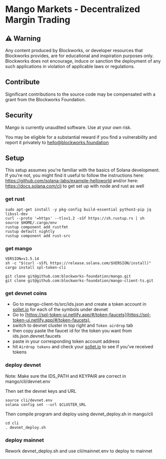 # Mango Markets - Decentralized Margin Trading

## ⚠️ Warning

Any content produced by Blockworks, or developer resources that Blockworks provides, are for educational and inspiration purposes only. Blockworks does not encourage, induce or sanction the deployment of any such applications in violation of applicable laws or regulations.

## Contribute
Significant contributions to the source code may be compensated with a grant from the Blockworks Foundation.

## Security
Mango is currently unaudited software. Use at your own risk.

You may be eligible for a substantial reward if you find a vulnerability and report it privately to hello@blockworks.foundation

## Setup
This setup assumes you're familiar with the basics of Solana development. 
If you're not, you might find it useful to follow the instructions here: https://github.com/solana-labs/example-helloworld 
and/or here: https://docs.solana.com/cli to get set up with node and rust as well

### get rust
```
sudo apt-get install -y pkg-config build-essential python3-pip jq libssl-dev
curl --proto '=https' --tlsv1.2 -sSf https://sh.rustup.rs | sh
source $HOME/.cargo/env
rustup component add rustfmt
rustup default nightly
rustup component add rust-src
```

### get mango
```
VERSION=v1.5.14
sh -c "$(curl -sSfL https://release.solana.com/$VERSION/install)"
cargo install spl-token-cli

git clone git@github.com:blockworks-foundation/mango.git
git clone git@github.com:blockworks-foundation/mango-client-ts.git
```


### get devnet coins
- Go to mango-client-ts/src/ids.json and create a token account in [sollet.io](http://sollet.io) for each of the symbols under devnet
- Go to [https://spl-token-ui.netlify.app/#/token-faucets](https://spl-token-ui.netlify.app/#/token-faucets),
- switch to devnet cluster in top right and `Token airdrop` tab
- then copy paste the faucet id for the token you want from ids.json.devnet.faucets
- paste in your corresponding token account address
- hit `Airdrop tokens` and check your [sollet.io](http://sollet.io) to see if you've received tokens

### deploy devnet
Note: Make sure the IDS_PATH and KEYPAIR are correct in mango/cli/devnet.env

Then set the devnet keys and URL
```
source cli/devnet.env
solana config set --url $CLUSTER_URL
```

Then compile program and deploy using devnet_deploy.sh in mango/cli
```
cd cli
. devnet_deploy.sh
```

### deploy mainnet
Rework devnet_deploy.sh and use cli/mainnet.env to deploy to mainnet 